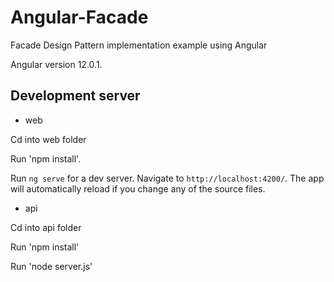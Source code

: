 # Angular-Facade
Facade Design Pattern implementation example using Angular

Angular version 12.0.1.

## Development server
- web

Cd into web folder

Run 'npm install'.

Run `ng serve` for a dev server. Navigate to `http://localhost:4200/`. The app will automatically reload if you change any of the source files.

- api

Cd into api folder

Run 'npm install'

Run 'node server.js'

